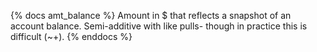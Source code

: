 {% docs amt_balance %} Amount in $ that reflects a snapshot of an account balance. Semi-additive with like pulls- though in practice this is difficult (~+). {% enddocs %}